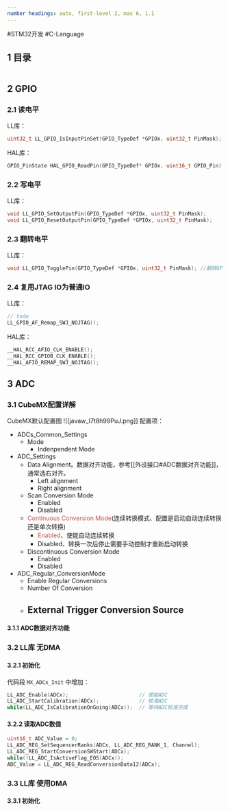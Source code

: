```yaml
---
number headings: auto, first-level 2, max 6, 1.1
---
```

#STM32开发 #C-Language 

## 1 目录

```toc
```

## 2 GPIO

### 2.1 读电平

LL库：

```C
uint32_t LL_GPIO_IsInputPinSet(GPIO_TypeDef *GPIOx, uint32_t PinMask);
```

HAL库：

```C
GPIO_PinState HAL_GPIO_ReadPin(GPIO_TypeDef* GPIOx, uint16_t GPIO_Pin);
```

### 2.2 写电平

LL库：

```C
void LL_GPIO_SetOutputPin(GPIO_TypeDef *GPIOx, uint32_t PinMask);
void LL_GPIO_ResetOutputPin(GPIO_TypeDef *GPIOx, uint32_t PinMask);
```

### 2.3 翻转电平

LL库：

```C
void LL_GPIO_TogglePin(GPIO_TypeDef *GPIOx, uint32_t PinMask); //翻转GPIO
```

### 2.4 复用JTAG IO为普通IO

LL库：

```C
// todo
LL_GPIO_AF_Remap_SWJ_NOJTAG();
```

HAL库：

```C
__HAL_RCC_AFIO_CLK_ENABLE();
__HAL_RCC_GPIOB_CLK_ENABLE();
__HAL_AFIO_REMAP_SWJ_NOJTAG();
```

## 3 ADC

### 3.1 CubeMX配置详解

CubeMX默认配置图
![[javaw_I7t8h99PuJ.png]]
配置项：
- ADCs_Common_Settings
	- Mode
		- Indenpendent Mode
- ADC_Settings
	- Data Alignment。数据对齐功能，参考[[外设接口#ADC数据对齐功能]]，通常选右对齐。
		- Left alignment
		- Right alignment
	- Scan Conversion Mode
		- Enabled
		- Disabled
	- <font color="#c0504d">Continuous Conversion Mode</font>(连续转换模式、配置是启动自动连续转换还是单次转换)
		- <font color="#c0504d">Enabled</font>、使能自动连续转换
		- Disabled、转换一次后停止需要手动控制才重新启动转换
	- Discontinuous Conversion Mode
		- Enabled
		- Disabled
- ADC_Regular_ConversionMode
	- Enable Regular Conversions
	- Number Of Conversion
	- External Trigger Conversion Source
		- 

#### 3.1.1 ADC数据对齐功能




### 3.2 LL库 无DMA

#### 3.2.1 初始化

代码段 `MX_ADCx_Init` 中增加：
```C
LL_ADC_Enable(ADCx);                       // 使能ADC 
LL_ADC_StartCalibration(ADCx);             // 校准ADC
while(LL_ADC_IsCalibrationOnGoing(ADCx));  // 等待ADC校准完成
```

#### 3.2.2 读取ADC数值

```C
uint16_t ADC_Value = 0;
LL_ADC_REG_SetSequencerRanks(ADCx, LL_ADC_REG_RANK_1, Channel);
LL_ADC_REG_StartConversionSWStart(ADCx);
while(!LL_ADC_IsActiveFlag_EOS(ADCx));
ADC_Value = LL_ADC_REG_ReadConversionData12(ADCx);
```

### 3.3 LL库 使用DMA

#### 3.3.1 初始化





